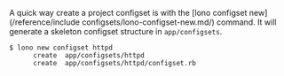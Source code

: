 A quick way create a project configset is with the [lono configset new](/reference/include configsets/lono-configset-new.md/) command.  It will generate a skeleton configset structure in `app/configsets`.

    $ lono new configset httpd
          create  app/configsets/httpd
          create  app/configsets/httpd/configset.rb
